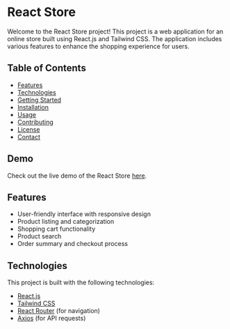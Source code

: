 # React Store

Welcome to the React Store project! This project is a web application for an online store built using React.js and Tailwind CSS. The application includes various features to enhance the shopping experience for users.

## Table of Contents

- [Features](#features)
- [Technologies](#technologies)
- [Getting Started](#getting-started)
- [Installation](#installation)
- [Usage](#usage)
- [Contributing](#contributing)
- [License](#license)
- [Contact](#contact)

## Demo

Check out the live demo of the React Store [here](#).

## Features

- User-friendly interface with responsive design
- Product listing and categorization
- Shopping cart functionality
- Product search
- Order summary and checkout process

## Technologies

This project is built with the following technologies:

- [React.js](https://reactjs.org/)
- [Tailwind CSS](https://tailwindcss.com/)
- [React Router](https://reactrouter.com/) (for navigation)
- [Axios](https://axios-http.com/) (for API requests)

